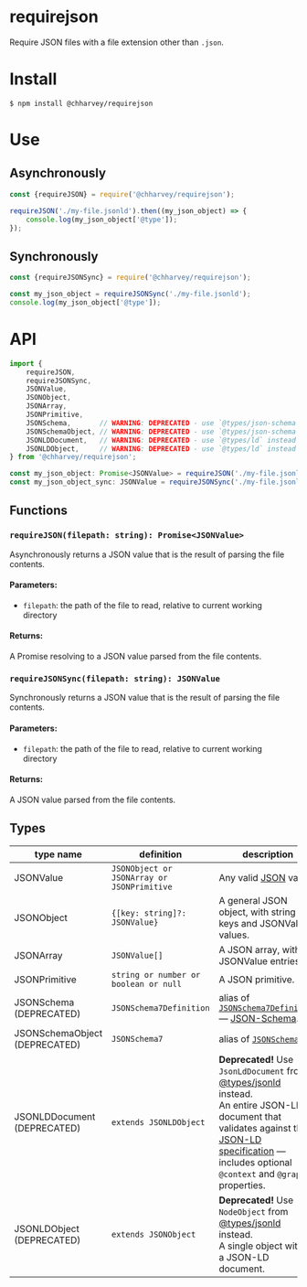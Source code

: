 # requirejson
Require JSON files with a file extension other than `.json`.

# Install
```
$ npm install @chharvey/requirejson
```

# Use

## Asynchronously
```js
const {requireJSON} = require('@chharvey/requirejson');

requireJSON('./my-file.jsonld').then((my_json_object) => {
	console.log(my_json_object['@type']);
});
```

## Synchronously
```js
const {requireJSONSync} = require('@chharvey/requirejson');

const my_json_object = requireJSONSync('./my-file.jsonld');
console.log(my_json_object['@type']);
```

# API
```ts
import {
	requireJSON,
	requireJSONSync,
	JSONValue,
	JSONObject,
	JSONArray,
	JSONPrimitive,
	JSONSchema,       // WARNING: DEPRECATED - use `@types/json-schema` instead
	JSONSchemaObject, // WARNING: DEPRECATED - use `@types/json-schema` instead
	JSONLDDocument,   // WARNING: DEPRECATED - use `@types/ld` instead
	JSONLDObject,     // WARNING: DEPRECATED - use `@types/ld` instead
} from '@chharvey/requirejson';

const my_json_object: Promise<JSONValue> = requireJSON('./my-file.jsonld');
const my_json_object_sync: JSONValue = requireJSONSync('./my-file.jsonld');
```

## Functions

### `requireJSON(filepath: string): Promise<JSONValue>`
Asynchronously returns a JSON value that is the result of parsing the file contents.

#### Parameters:
- `filepath`: the path of the file to read, relative to current working directory

#### Returns:
A Promise resolving to a JSON value parsed from the file contents.

### `requireJSONSync(filepath: string): JSONValue`
Synchronously returns a JSON value that is the result of parsing the file contents.

#### Parameters:
- `filepath`: the path of the file to read, relative to current working directory

#### Returns:
A JSON value parsed from the file contents.

## Types
type name | definition | description
----------|------------|------------
JSONValue | `JSONObject or JSONArray or JSONPrimitive` | Any valid [JSON](http://json.org/) value.
JSONObject | `{[key: string]?: JSONValue}` | A general JSON object, with string keys and JSONValue values.
JSONArray | `JSONValue[]` | A JSON array, with JSONValue entries.
JSONPrimitive | `string or number or boolean or null` | A JSON primitive.
JSONSchema (DEPRECATED) | `JSONSchema7Definition` | alias of [`JSONSchema7Definition`](https://www.npmjs.com/package/@types/json-schema) — [JSON-Schema](http://json-schema.org/).
JSONSchemaObject (DEPRECATED) | `JSONSchema7` | alias of [`JSONSchema7`](https://www.npmjs.com/package/@types/json-schema).
JSONLDDocument (DEPRECATED) | `extends JSONLDObject` | **Deprecated!** Use `JsonLdDocument` from [@types/jsonld](https://www.npmjs.com/package/@types/jsonld) instead.<br/>An entire JSON-LD document that validates against the [JSON-LD specification](https://json-ld.org/) — includes optional `@context` and `@graph` properties.
JSONLDObject (DEPRECATED) | `extends JSONObject` | **Deprecated!** Use `NodeObject` from [@types/jsonld](https://www.npmjs.com/package/@types/jsonld) instead.<br/>A single object within a JSON-LD document.
